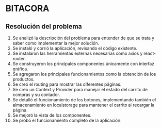 # BITACORA

## Resolución del problema

1. Se analizó la descripción del problema para entender de que se trata y saber como implementar la mejor solución.
2. Se instaló y corrió la aplicación, revisando el código existente.
3. Se instalaron las herramientas externas necesarias como axios y react-router.
3. Se construyeron los principales componentes únicamente con interfaz gráfica.
4. Se agregaron los principales funcionamientos como la obtención de los productos.
5. Se creó el routing para mostrar las diferentes páginas.
6. Se creó un Context y Provider para manejar el estado del carrito de compras y su contador.
7. Se detalló el funcionamiento de los botones, implementando también el almacenamiento en localstorage para mantener el carrito al recargar la página.
8. Se mejoró la vista de los componentes.
9. Se probó el funcionamiento completo de la aplicación.
